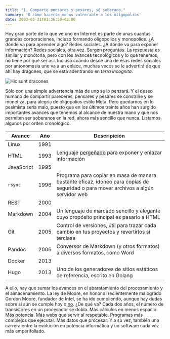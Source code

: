```yaml
---
title: "1. Comparte pensares y pesares, sé soberano."
summary: 'O cómo hacerte menos vulnerable a los oligopolios'
date: 2003-03-31T01:36:50+02:00
---
```


Hoy gran parte de lo que ve uno en Internet es parte de unas cuantas grandes corporaciones, incluso formando oligopolios y monopolios. ¿A dónde va para aprender algo? Redes sociales. ¿A dónde va para exponer información? Redes sociales, otra vez. Surgen preguntas. La respuesta es similar y monótona, pero con los avances tecnológicos y lo que tenemos, no tiene por qué ser así. Incluso cuando desde una de esas redes sociales por antonomasia uno va a un enlace, muchas veces se le advertirá de que ahí hay dragones, que se está adentrando en _terra incognita_.

![Hic sunt dracones](https://upload.wikimedia.org/wikipedia/commons/5/5c/Lennox_Globe%2C_by_B.F._Da_Costa.png)

Sólo con una simple advertencia más de uno se lo pensará. Y el deseo humano de compartir pareceres, pensares y pesares se constriñe y se monetiza, para alegría de oligopolios estilo Meta. Pero quedarnos en lo pesimista sería malo, puesto que en los últimos treinta años han surgido importantes avances que tenemos al alcance de nuestra mano y que nos permiten ser soberanos en la red, ahora más sencillo que nunca. Listamos algunos por orden cronológico.

|Avance|Año|Descripición|
|------|---|------------|
|Linux|1991|
|HTML|1993|Lenguaje [pergeñado](https://www.home.cern/science/computing/birth-web) para exponer y enlazar información|
|JavaScript|1995|
|`rsync`|1996|Programa para copiar en masa de manera bastante eficaz, idóneo para copias de seguridad o para mover archivos a algún servidor web|
|REST|2000|
|Markdown|2004|Un lenguaje de marcado sencillo y elegante cuyo propósito principal es pasarlo a HTML|
|Git|2005|Control de versiones, útil para trazar cada cambio en tus proyectos y revertirlos si terciase|
|Pandoc|2006|Conversor de Markdown (y otros formatos) a diversos formatos, como Word|
|Docker|2013|
|Hugo|2013|Uno de los generadores de sitios estáticos de referencia, escrito en Golang|

A ello, hay que sumar los avances en el abaratamiento del procesamiento y el almacenamiento. La ley de Moore, en honor al recientemente malogrado Gordon Moore, fundador de Intel, se ha ido cumpliendo, aunque hay dudas sobre si aún se cumple hoy o [no](https://www.marketwatch.com/story/moores-laws-dead-nvidia-ceo-jensen-says-in-justifying-gaming-card-price-hike-11663798618). ¿De qué va? Cada dos años, el número de transistores en un procesador se dobla. Más cálculos en menos espacio. Más potencia. Más webs que servir al respetable. Programas más complejos que ejecutar. Más datos que procesar. Y a su vez, también una carrera entre la evolución en potencia informática y un software cada vez más emperifollado.